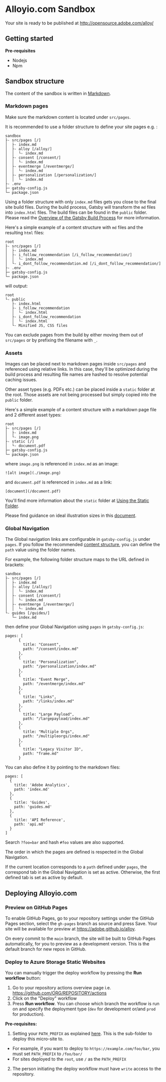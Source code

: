 # Alloyio.com Sandbox 

Your site is ready to be published at http://opensource.adobe.com/alloy/

## Getting started

**Pre-requisites**

* Nodejs
* Npm

## Sandbox structure

The content of the sandbox is written in [Markdown](https://daringfireball.net/projects/markdown/).

### Markdown pages

Make sure the markdown content is located  under `src/pages`.

It is recommended to use a folder structure to define your site pages e.g. :

```
sandbox
├- src/pages [/]
│  ├- index.md
│  ├- alloy [/alloy/]
│  │  └- index.md
│  ├- consent [/consent/]
│  │  └- index.md
│  ├- eventmerge [/eventmerge/]
│  │  └- index.md
│  ├- personalization [/personalization/]
│  │  └- index.md
├- .env
├─ gatsby-config.js
└─ package.json
```

Using a folder structure with only `index.md` files gets you close to the final site build files. During the build process, Gatsby will transform the `md` files into `index.html` files.
The build files can be found in the `public` folder. Please read the [Overview of the Gatsby Build Process](https://www.gatsbyjs.com/docs/overview-of-the-gatsby-build-process/) for more information.

Here's a simple example of a content structure with `md` files and the resulting `html` files:

```
root
├- src/pages [/]
│  ├- index.md
│  ├- i_follow_recommendation [/i_follow_recommendation/]
│  │  └- index.md
│  └- i_dont_follow_recommendation.md [/i_dont_follow_recommendation/]
├- .env
├─ gatsby-config.js
└─ package.json
```

will output:

```
root
└- public
   ├- index.html
   ├- i_follow_recommendation
   │  └- index.html
   ├- i_dont_follow_recommendation
   │  └- index.html
   └- Minified JS, CSS files
```

You can exclude pages from the build by either moving them out of `src/pages` or by prefixing the filename with `_`.

### Assets

Images can be placed next to markdown pages inside `src/pages` and referenced using relative links. In this case, they'll be optimized during the build process and resulting file names are hashed to resolve potential caching issues.

Other asset types (e.g. PDFs etc.) can be placed inside a `static` folder at the root. Those assets are not being processed but simply copied into the `public` folder.

Here's a simple example of a content structure with a markdown page file and 2 different asset types:

```
root
├- src/pages [/]
│  ├- index.md
│  └- image.png
├- static [/]
│  └- document.pdf
├─ gatsby-config.js
└─ package.json
```

where `image.png` is referenced in `index.md` as an image:

```
![alt image](./image.png)
```

and `document.pdf` is referenced in `index.md` as a link:

```
[document](/document.pdf)
```

You'll find more information about the `static` folder at [Using the Static Folder](https://www.gatsbyjs.com/docs/how-to/images-and-media/static-folder/).

Please find guidance on ideal illustration sizes in this [document](docs/documents/MCS_Media_+_Image_Recommendations.pdf).


### Global Navigation

The Global navigation links are configurable in `gatsby-config.js` under `pages`.
If you follow the recommended [content structure](#content-structure), you can define the `path` value using the folder names.

For example, the following folder structure maps to the URL defined in brackets:

```
sandbox
├- src/pages [/]
│  ├- index.md
│  ├- alloy [/alloy/]
│  │  └- index.md
│  ├- consent [/consent/]
│  │  └- index.md
│  ├- eventmerge [/eventmerge/]
│  │  └- index.md
└- guides [/guides/]
   └─ index.md
```

then define your Global Navigation using `pages` in `gatsby-config.js`:

```
pages: [
      {
        title: "Consent",
        path: "/consent/index.md"
      },
      {
        title: "Personalization",
        path: "/personalization/index.md"
      },
      {
        title: "Event Merge",
        path: "/eventmerge/index.md"
      },
      {
        title: "Links",
        path: "/links/index.md"
      },
      {
        title: "Large Payload",
        path: "/largepayload/index.md"
      },
      {
        title: "Multiple Orgs",
        path: "/multipleorgs/index.md"
      },
      {
        title: "Legacy Visitor ID",
        path: "frame.md"
      }

```

You can also define it by pointing to the markdown files:

```
pages: [
  {
    title: 'Adobe Analytics',
    path: 'index.md'
  },
  {
    title: 'Guides',
    path: 'guides.md'
  },
  {
    title: 'API Reference',
    path: 'api.md'
  }
]
```

Search `?foo=bar` and hash `#foo` values are also supported.

The order in which the pages are defined is respected in the Global Navigation.

If the current location corresponds to a `path` defined under `pages`, the correspond tab in the Global Navigation is set as active.
Otherwise, the first defined tab is set as active by default.

## Deploying Alloyio.com

### Preview on GitHub Pages

To enable GitHub Pages, go to your repository settings under the GitHub Pages section, select the `gh-pages` branch as source and press Save. Your site will be available for preview at https://adobe.github.io/alloy.

On every commit to the `main` branch, the site will be built to GitHub Pages automatically, for you to preview as a development version. This is the default branch for new repos in GitHub.

### Deploy to Azure Storage Static Websites

You can manually trigger the deploy workflow by pressing the **Run workflow** button:

1. Go to your repository actions overview page i.e. https://github.com/ORG/REPOSITORY/actions
2. Click on the "Deploy" workflow
3. Press **Run workflow**. You can choose which branch the workflow is run on and specify the deployment type (`dev` for development or/and `prod` for production).

**Pre-requisites:**

1. Setting your `PATH_PREFIX` as explained [here](#adding-a-path-prefix). This is the sub-folder to deploy this micro-site to.
  * For example, if you want to deploy to `https://example.com/foo/bar`, you must set `PATH_PREFIX` to `/foo/bar/`
  * For sites deployed to the `root`, use `/` as the `PATH_PREFIX`
2. The person initiating the deploy workflow must have `write` access to the repository.

